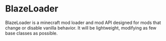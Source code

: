 BlazeLoader
===========

BlazeLoader is a minecraft mod loader and mod API designed for mods that change or disable vanilla behavior.  It will be lightweight, modifying as few base classes as possible.
